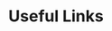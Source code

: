 ---
layout: page
permalink: /links/
title: Useful Links
description: I plan to put up some interesting & useful links here!
nav: false
---